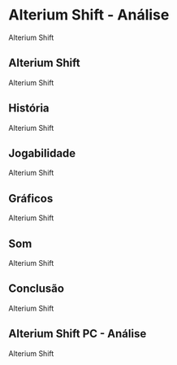---
---

# Alterium Shift - Análise

Alterium Shift

## Alterium Shift

Alterium Shift

## História

Alterium Shift

## Jogabilidade

Alterium Shift

## Gráficos

Alterium Shift

## Som

Alterium Shift

## Conclusão

Alterium Shift

## Alterium Shift PC - Análise

Alterium Shift
